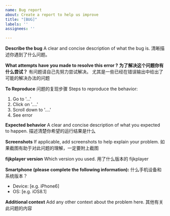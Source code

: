 ```yaml
---
name: Bug report
about: Create a report to help us improve
title: "[BUG]"
labels: ''
assignees: ''

---
```


**Describe the bug**
A clear and concise description of what the bug is.
清晰描述你遇到了什么问题。

**What attempts have you made to resolve this error ?**
**为了解决这个问题你有什么尝试？**
有问题请自己先努力尝试解决。
尤其是一些已经在错误输出中给出了可能的解决办法的问题

**To Reproduce**
问题的复现步骤
Steps to reproduce the behavior:
1. Go to '...'
2. Click on '....'
3. Scroll down to '....'
4. See error

**Expected behavior**
A clear and concise description of what you expected to happen.
描述清楚你希望的运行结果是什么

**Screenshots**
If applicable, add screenshots to help explain your problem.
如果截图有助于对此问题的理解，一定要附上截图

**fijkplayer version**
Which version you used.
用了什么版本的 fijkplayer

**Smartphone (please complete the following information):**
什么手机设备和系统版本？
 - Device: [e.g. iPhone6]
 - OS: [e.g. iOS8.1]

**Additional context**
Add any other context about the problem here.
其他有关此问题的内容
